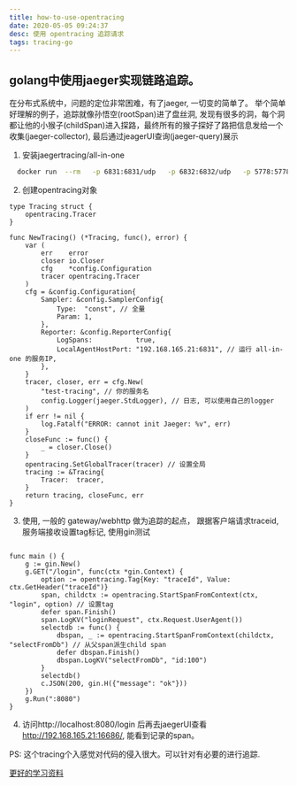 ```yaml
---
title: how-to-use-opentracing
date: 2020-05-05 09:24:37
desc: 使用 opentracing 追踪请求
tags: tracing-go
---
```


## golang中使用jaeger实现链路追踪。

在分布式系统中，问题的定位非常困难，有了jaeger, 一切变的简单了。 举个简单好理解的例子，追踪就像孙悟空(rootSpan)进了盘丝洞,  发现有很多的洞，每个洞都让他的小猴子(childSpan)进入探路，最终所有的猴子探好了路把信息发给一个收集(jaeger-collector), 最后通过jeagerUI查询(jaeger-query)展示

<!-- more -->

1. 安装jaegertracing/all-in-one

```bash
  docker run  --rm   -p 6831:6831/udp   -p 6832:6832/udp   -p 5778:5778   -p 16686:16686   -p 14268:14268   -p 14250:14250   -p 9411:9411   jaegertracing/all-in-one:latest
```

2. 创建opentracing对象

```golang
type Tracing struct {
	opentracing.Tracer
}

func NewTracing() (*Tracing, func(), error) {
	var (
		err    error
		closer io.Closer
		cfg    *config.Configuration
		tracer opentracing.Tracer
	)
	cfg = &config.Configuration{
		Sampler: &config.SamplerConfig{
			Type:  "const", // 全量
			Param: 1,
		},
		Reporter: &config.ReporterConfig{
			LogSpans:           true,
			LocalAgentHostPort: "192.168.165.21:6831", // 运行 all-in-one 的服务IP, 
		},
	}
	tracer, closer, err = cfg.New(
        "test-tracing", // 你的服务名
		config.Logger(jaeger.StdLogger), // 日志, 可以使用自己的logger
	)
	if err != nil {
		log.Fatalf("ERROR: cannot init Jaeger: %v", err)
	}
	closeFunc := func() {
		_ = closer.Close()
	}
	opentracing.SetGlobalTracer(tracer) // 设置全局
	tracing := &Tracing{
		Tracer:  tracer,
	}
	return tracing, closeFunc, err
}
````

3. 使用, 一般的 gateway/webhttp 做为追踪的起点， 跟据客户端请求traceid, 服务端接收设置tag标记, 使用gin测试

```golang 

func main () {
	g := gin.New()
	g.GET("/login", func(ctx *gin.Context) {
		option := opentracing.Tag{Key: "traceId", Value: ctx.GetHeader("traceId")}
		span, childctx := opentracing.StartSpanFromContext(ctx, "login", option) // 设置tag
		defer span.Finish()
		span.LogKV("loginRequest", ctx.Request.UserAgent())
		selectdb := func() {
			dbspan, _ := opentracing.StartSpanFromContext(childctx, "selectFromDb") // 从父span派生child span
			defer dbspan.Finish()
			dbspan.LogKV("selectFromDb", "id:100")
		}
		selectdb()
        c.JSON(200, gin.H({"message": "ok"}))
	})
	g.Run(":8080")
}

```

4. 访问http://localhost:8080/login 后再去jaegerUI查看 http://192.168.165.21:16686/, 能看到记录的span。

PS: 这个tracing个入感觉对代码的侵入很大。可以针对有必要的进行追踪.

[更好的学习资料](https://github.com/yurishkuro/opentracing-tutorial)

